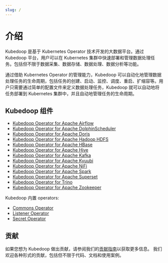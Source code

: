 ```yaml
---
slug: /
---
```


# 介绍

Kubedoop 是基于 Kubernetes Operator 技术开发的大数据平台。通过 Kubedoop 平台，用户可以在 Kubernetes 集群中快速部署和管理数据处理任务。包括但不限于数据采集、数据存储、数据处理、数据分析等功能。

通过借助 Kubernetes Operator 的管理能力，Kubedoop 可以自动化地管理数据处理任务的生命周期，包括任务的创建、启动、监控、调度、重启、扩缩容等。用户只需要通过简单的配置文件来定义数据处理任务，Kubedoop 就可以自动地将任务部署到 Kubernetes 集群中，并且自动地管理任务的生命周期。

## Kubedoop 组件

- [Kubedoop Operator for Apache Airflow](https://github.com/zncdatadev/airflow-operator)
- [Kubedoop Operator for Apache DolphinScheduler](https://github.com/zncdatadev/dolphinscheduler-operator)
- [Kubedoop Operator for Apache Doris](https://github.com/zncdatadev/doris-operator)
- [Kubedoop Operator for Apache Hadoop HDFS](https://github.com/zncdatadev/hdfs-operator)
- [Kubedoop Operator for Apache HBase](https://github.com/zncdatadev/hbase-operator)
- [Kubedoop Operator for Apache Hive](https://github.com/zncdatadev/hive-operator)
- [Kubedoop Operator for Apache Kafka](https://github.com/zncdatadev/kafka-operator)
- [Kubedoop Operator for Apache Kyuubi](https://github.com/zncdatadev/kyuubi-operator)
- [Kubedoop Operator for Apache NiFi](https://github.com/zncdatadev/nifi-operator)
- [Kubedoop Operator for Apache Spark](https://github.com/zncdatadev/spark-k8s-operator)
- [Kubedoop Operator for Apache Superset](https://github.com/zncdatadev/superset-operator)
- [Kubedoop Operator for Trino](https://github.com/zncdatadev/trino-operator)
- [Kubedoop Operator for Apache Zookeeper](https://github.com/zncdatadev/zookeeper-operator)

Kubedoop 内置 operators:

- [Commons Operator](https://github.com/zncdatadev/commons-operator)
- [Listener Operator](https://github.com/zncdatadev/listener-operator)
- [Secret Operator](https://github.com/zncdatadev/secret-operator)

## 贡献

如果您想为 Kubedoop 做出贡献，请参阅我们的[贡献指南](https://kubedoop.dev/docs/developer-manual/collaboration)以获取更多信息。
我们欢迎各种形式的贡献，包括但不限于代码、文档和使用案例。
